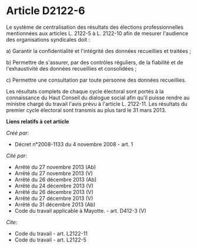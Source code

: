 # Article D2122-6

Le système de centralisation des résultats des élections professionnelles mentionnées aux articles L. 2122-5 à L. 2122-10
afin de mesurer l'audience des organisations syndicales doit : 

a) Garantir la confidentialité et l'intégrité des données recueillies et traitées ; 

b) Permettre de s'assurer, par des contrôles réguliers, de la fiabilité et de l'exhaustivité des données recueillies et
consolidées ; 

c) Permettre une consultation par toute personne des données recueillies. 

Les résultats complets de chaque cycle électoral sont portés à la connaissance du Haut Conseil du dialogue social afin qu'il
puisse rendre au ministre chargé du travail l'avis prévu à l'article L. 2122-11. Les résultats du premier cycle électoral
sont transmis au plus tard le 31 mars 2013.

**Liens relatifs à cet article**

_Créé par_:

  - Décret n°2008-1133 du 4 novembre 2008 - art. 1

_Cité par_:

  - Arrêté du 27 novembre 2013 (Ab)
  - Arrêté du 27 novembre 2013 (V)
  - Arrêté du 26 décembre 2013 (Ab)
  - Arrêté du 24 décembre 2013 (V)
  - Arrêté du 26 décembre 2013 (V)
  - Arrêté du 27 décembre 2013 (V)
  - Arrêté du 31 décembre 2013 (Ab)
  - Code du travail applicable à Mayotte. - art. D412-3 (V)

_Cite_:

  - Code du travail - art. L2122-11
  - Code du travail - art. L2122-5
